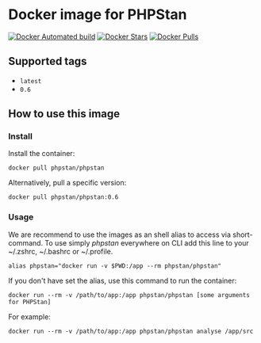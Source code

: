 # Docker image for PHPStan

[![Docker Automated build](https://img.shields.io/docker/automated/phpstan/phpstan.svg)](https://hub.docker.com/r/phpstan/phpstan/)
[![Docker Stars](https://img.shields.io/docker/stars/phpstan/phpstan.svg)](https://hub.docker.com/r/phpstan/phpstan/)
[![Docker Pulls](https://img.shields.io/docker/pulls/phpstan/phpstan.svg)](https://hub.docker.com/r/phpstan/phpstan/)

## Supported tags

- `latest`
- `0.6`

## How to use this image

### Install

Install the container:

```
docker pull phpstan/phpstan
```

Alternatively, pull a specific version:

```
docker pull phpstan/phpstan:0.6
```

### Usage

We are recommend to use the images as an shell alias to access via short-command.
To use simply *phpstan* everywhere on CLI add this line to your ~/.zshrc, ~/.bashrc or ~/.profile.

```
alias phpstan="docker run -v $PWD:/app --rm phpstan/phpstan"
```

If you don't have set the alias, use this command to run the container: 

```
docker run --rm -v /path/to/app:/app phpstan/phpstan [some arguments for PHPStan]
```

For example:

```
docker run --rm -v /path/to/app:/app phpstan/phpstan analyse /app/src 
```
